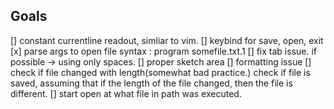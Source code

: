 ﻿## Goals
[] constant currentline readout, simliar to vim.
[] keybind for save, open, exit
[x] parse args to open file syntax : program somefile.txt.1
[] fix tab issue. if possible -> using only spaces.
[] proper sketch area
[] formatting issue
[] check if file changed with length(somewhat bad practice.) check if file is saved, assuming that if the length of the file changed, then the file is different.
[] start open at what file in path was executed.